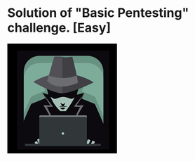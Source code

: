 # Solution of "Basic Pentesting" challenge. [Easy]


![Basic_Pentesting](https://github.com/root-ji218at/tryhackme.com/blob/master/Basic%20Pentesting/pictures/profile_pic.png)
